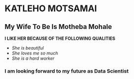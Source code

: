 # KATLEHO MOTSAMAI

## My Wife To Be Is Motheba Mohale

**I LIKE HER BECAUSE OF THE FOLLOWING QUALITIES**



- *She is beautiful*
- *She loves me so much*
- *She is a hard worker*


### I am looking forward to my future as Data Scientist


